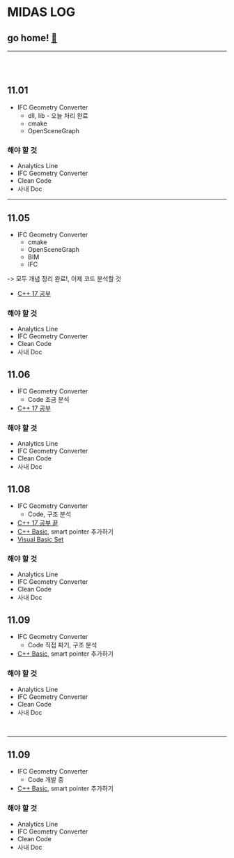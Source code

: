 # MIDAS LOG

## go home! [:house_with_garden:](https://github.com/wnsgml972/midas_log)

---

<br/><br/>

## 11.01

* IFC Geometry Converter
  * dll, lib - 오늘 처리 완료
  * cmake
  * OpenSceneGraph

### 해야 할 것

* Analytics Line
* IFC Geometry Converter
* Clean Code
* 사내 Doc

---

## 11.05

* IFC Geometry Converter
  * cmake
  * OpenSceneGraph
  * BIM
  * IFC

-> 모두 개념 정리 완료!, 이제 코드 분석할 것

* [C++ 17 공부](./cpp17.md)

### 해야 할 것

* Analytics Line
* IFC Geometry Converter
* Clean Code
* 사내 Doc



## 11.06

* IFC Geometry Converter
  * Code 조금 분석   
* [C++ 17 공부](./cpp17.md)


### 해야 할 것

* Analytics Line
* IFC Geometry Converter
* Clean Code
* 사내 Doc



## 11.08

* IFC Geometry Converter
  * Code, 구조 분석
* [C++ 17 공부 끝](./cpp17.md)
* [C++ Basic](/contents/2018.11/CppBasic.md), smart pointer 추가하기
* [Visual Basic Set](/contents/VisualCodeBasicSet.md)


### 해야 할 것

* Analytics Line
* IFC Geometry Converter
* Clean Code
* 사내 Doc



## 11.09

* IFC Geometry Converter
  * Code 직접 짜기, 구조 분석
* [C++ Basic](/contents/2018.11/CppBasic.md), smart pointer 추가하기


### 해야 할 것

* Analytics Line
* IFC Geometry Converter
* Clean Code
* 사내 Doc

<br/>

---

## 11.09

* IFC Geometry Converter
  * Code 개발 중
* [C++ Basic](/contents/2018.11/CppBasic.md), smart pointer 추가하기


### 해야 할 것

* Analytics Line
* IFC Geometry Converter
* Clean Code
* 사내 Doc
